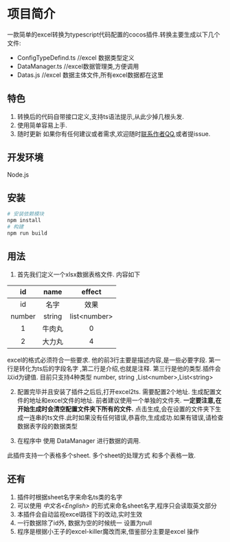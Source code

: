 # 项目简介

一款简单的excel转换为typescript代码配置的cocos插件.转换主要生成以下几个文件:
- ConfigTypeDefind.ts //excel 数据类型定义
- DataManager.ts  //excel数据管理类,方便调用
- Datas.js     //excel 数据主体文件,所有excel数据都在这里

## 特色

1. 转换后的代码自带接口定义,支持ts语法提示,从此少掉几根头发.
2. 使用简单容易上手.
3. 随时更新
如果你有任何建议或者需求,欢迎随时[联系作者QQ](http://wpa.qq.com/msgrd?v=3&uin=513342800&site=qq&menu=yes),或者提issue.

## 开发环境

Node.js

## 安装

```bash
# 安装依赖模块
npm install
# 构建
npm run build
```

## 用法

1. 首先我们定义一个xlsx数据表格文件. 内容如下

| id         |	    name|	   effect|
| :-----:    | :----: | :-----:|
| id	       | 名字 |	   效果|
| number |	string	| list\<number>|
|1	         |     牛肉丸	|  0
| 2	         |    大力丸	|   4
  
excel的格式必须符合一些要求. 他的前3行主要是描述内容,是一些必要字段.  第一行是转化为ts后的字段名字 ,第二行是介绍,也就是注释. 第三行是他的类型.插件会以id为键值.
目前只支持4种类型  number, string ,List\<number>,List\<string>

2. 配置完毕并且安装了插件之后后,打开excel2ts.
需要配置2个地址. 生成配置文件的地址和excel文件的地址.
前者建议使用一个单独的文件夹. **一定要注意,在开始生成时会清空配置文件夹下所有的文件.**
点击生成,会在设置的文件夹下生成一连串的ts文件.此时如果没有任何错误,恭喜你,生成成功.如果有错误,请检查数据表字段的数据类型

3. 在程序中 使用 DataManager 进行数据的调用.

此插件支持一个表格多个sheet. 多个sheet的处理方式 和多个表格一致.

## 还有
1. 插件时根据sheet名字来命名ts类的名字 
2. 可以使用 *中文名\<English>* 的形式来命名sheet名字,程序只会读取英文部分
3. 本插件会自动监视excel路径下的改动,实时生效
4. 一行数据除了id外, 数据为空的时候统一 设置为null
5. 程序是根据小王子的excel-killer魔改而来,借鉴部分主要是excel 操作
